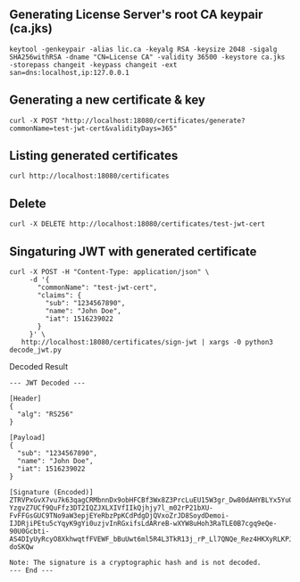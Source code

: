 ## Generating License Server's root CA keypair (ca.jks)
```
keytool -genkeypair -alias lic.ca -keyalg RSA -keysize 2048 -sigalg SHA256withRSA -dname "CN=License CA" -validity 36500 -keystore ca.jks -storepass changeit -keypass changeit -ext san=dns:localhost,ip:127.0.0.1
```

## Generating a new certificate & key
```
curl -X POST "http://localhost:18080/certificates/generate?commonName=test-jwt-cert&validityDays=365"
```

## Listing generated certificates
```
curl http://localhost:18080/certificates
```

## Delete
```
curl -X DELETE http://localhost:18080/certificates/test-jwt-cert
```

## Singaturing JWT with generated certificate
```
curl -X POST -H "Content-Type: application/json" \
     -d '{
       "commonName": "test-jwt-cert",
       "claims": {
         "sub": "1234567890",
         "name": "John Doe",
         "iat": 1516239022
       }
     }' \
   http://localhost:18080/certificates/sign-jwt | xargs -0 python3 decode_jwt.py
```

Decoded Result 
```
--- JWT Decoded ---

[Header]
{
  "alg": "RS256"
}

[Payload]
{
  "sub": "1234567890",
  "name": "John Doe",
  "iat": 1516239022
}

[Signature (Encoded)]
ZTRVPxGvX7vu7k63qagCRMbnnDx9obHFCBf3Wx8Z3PrcLuEU15W3gr_Dw80dAHYBLYx5YuOF-YzgvZ7UCf9QuFfz3DT2IQZJXLXIVfIIkQjhjy7l_m02rP21bXU-FvFFGsGUC9TNo9aW3epjEYeRbzPpKCdPdgDjQVxoZrJD8SoydDemoi-IJDRjiPEtu5cYqyK9gYi0uzjvInRGxifsLdARreB-wXYW8uHoh3RaTLE0B7cgq9eQe-90U0Gcbti-AS4DIyUyRcyO8XkhwqtfFVEWF_bBuUwt6ml5R4L3TkR13j_rP_Ll7QNQe_Rez4HKXyRLKPJ5aOq6oh6-doSKQw

Note: The signature is a cryptographic hash and is not decoded.
--- End ---
```


